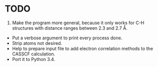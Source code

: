 TODO
====

1. Make the program more general, because it only works for C-H structures with
   distance ranges between 2.3 and 2.7 Å.
- Put a verbose argument to print every process done.
- Strip atoms not desired.
- Help to prepare input file to add electron correlation methods to the CASSCF
  calculation.
- Port it to Python 3.4.
